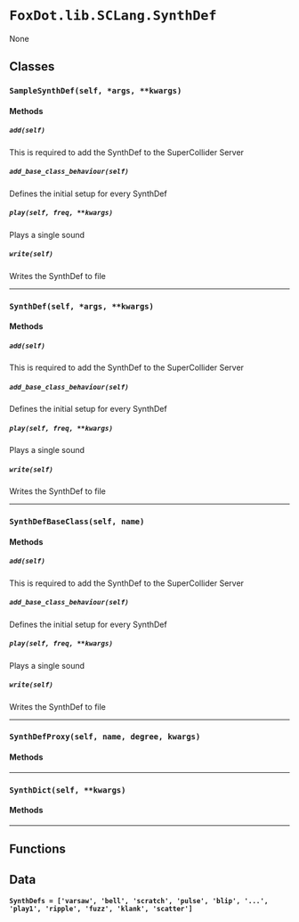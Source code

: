 # `FoxDot.lib.SCLang.SynthDef`

None

## Classes

### `SampleSynthDef(self, *args, **kwargs)`



#### Methods

##### `add(self)`

This is required to add the SynthDef to the SuperCollider Server 

##### `add_base_class_behaviour(self)`

Defines the initial setup for every SynthDef 

##### `play(self, freq, **kwargs)`

Plays a single sound 

##### `write(self)`

Writes the SynthDef to file 

---

### `SynthDef(self, *args, **kwargs)`



#### Methods

##### `add(self)`

This is required to add the SynthDef to the SuperCollider Server 

##### `add_base_class_behaviour(self)`

Defines the initial setup for every SynthDef 

##### `play(self, freq, **kwargs)`

Plays a single sound 

##### `write(self)`

Writes the SynthDef to file 

---

### `SynthDefBaseClass(self, name)`



#### Methods

##### `add(self)`

This is required to add the SynthDef to the SuperCollider Server 

##### `add_base_class_behaviour(self)`

Defines the initial setup for every SynthDef 

##### `play(self, freq, **kwargs)`

Plays a single sound 

##### `write(self)`

Writes the SynthDef to file 

---

### `SynthDefProxy(self, name, degree, kwargs)`



#### Methods

---

### `SynthDict(self, **kwargs)`



#### Methods

---

## Functions

## Data

#### `SynthDefs = ['varsaw', 'bell', 'scratch', 'pulse', 'blip', '...', 'play1', 'ripple', 'fuzz', 'klank', 'scatter']`

